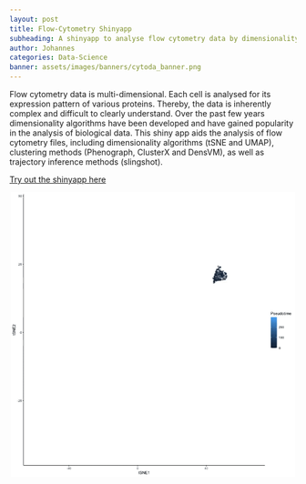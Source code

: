 ```yaml
---
layout: post
title: Flow-Cytometry Shinyapp
subheading: A shinyapp to analyse flow cytometry data by dimensionality reduction and clustering methods.
author: Johannes
categories: Data-Science
banner: assets/images/banners/cytoda_banner.png
---
```


Flow cytometry data is multi-dimensional. Each cell is analysed for its expression pattern of various proteins. Thereby, the data is inherently complex and difficult to clearly understand. Over the past few years dimensionality algorithms have been developed and have gained popularity in the analysis of biological data. This shiny app aids the analysis of flow cytometry files, including dimensionality algorithms (tSNE and UMAP), clustering methods (Phenograph, ClusterX and DensVM), as well as trajectory inference methods (slingshot). 

<a href="https://github.com/JohannesSchroth/CytoDA#readme" target="_blank">Try out the shinyapp here</a>

<img src="/assets/gif/pseudotime.gif" width="500" height="500" style="display: block; margin-left: auto; margin-right: auto;"/>